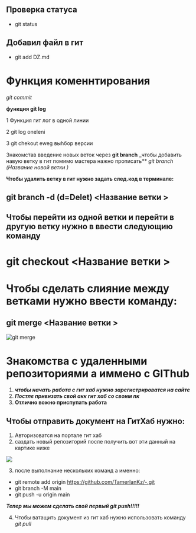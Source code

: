 ## Проверка статуса 

* git status 

## Добавил файл в гит 

* git add DZ.md

# Функция коменнтирования 

*git commit*

**функция git log**

1 Функция гит лог в одной линии 

2 git log oneleni 

3 git chekout  eweg выhбор версии 

Знакомстав введение новых  веток через __git branch__
_чтобы добавить навую ветку в гит помимо мастера нажно прописать** _git branch (Название новой ветки )_

__Чтобы удалить ветку в гит нужно задать след.код в терминале:__ 

## git branch -d (d=Delet) <Название ветки >

## Чтобы перейти из одной ветки и перейти в другую ветку нужно в ввести следующию команду 

# git checkout <Название ветки >

# Чтобы сделать слияние между ветками нужно ввести команду:

## git merge <Название ветки >
 ![git merge](git-merge.png)

# Знакомства с удаленными репозиториями а иммено с GIThub

1) ***чтобы начать работа с гит хаб нужно зарегистрироватся на сайте***
2) ***Постле привизать свой акк гит хаб со своим пк***
3) **Отлично вожно приспупать работа**

## Чтобы отправить документ на ГитХаб нужно:

1) Авторизоватся на портале гит хаб 
2) саздать новый репозиторий после получить вот эти данный на картике ниже 

 ![](skrn.jpg)

3) после выполнание нескольких команд а именно:

* git remote add origin https://github.com/TamerlanKz/-.git
* git branch -M main
* git push -u origin main

***Тепер мы можем сделать свой первый git push!!!!!***

4) Чтобы ватащить документ из гит хаб нужно использовать команду
_git pull_

